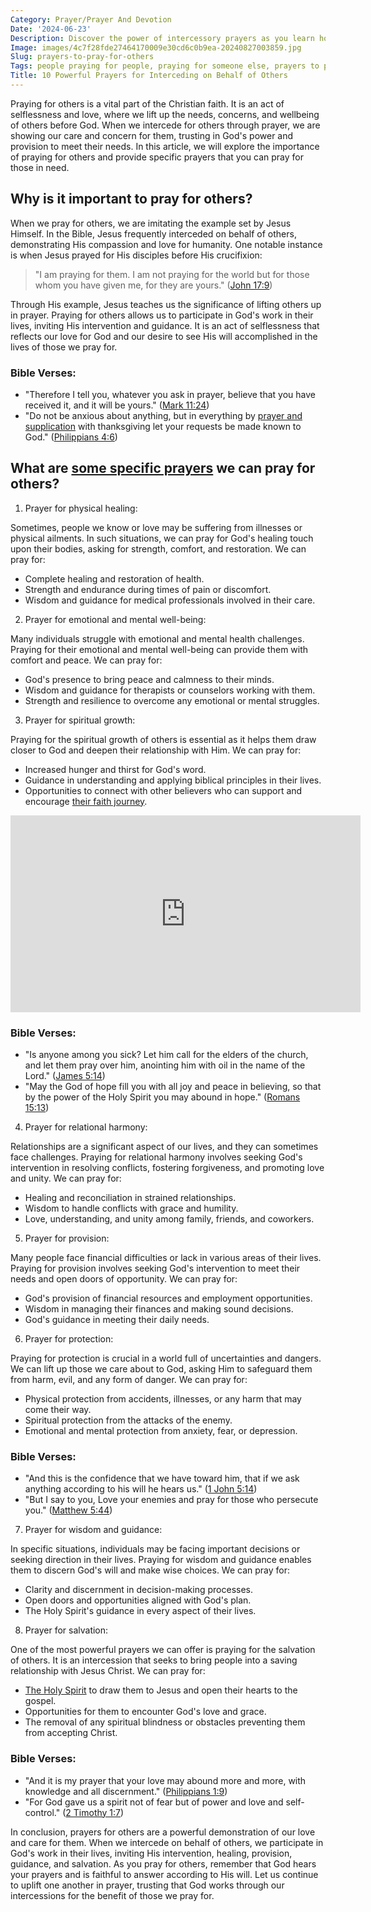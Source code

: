 ```yaml
---
Category: Prayer/Prayer And Devotion
Date: '2024-06-23'
Description: Discover the power of intercessory prayers as you learn how to effectively pray for others. Explore meaningful prayers to uplift and support those in need, fostering compassion and empathy in your spiritual journey.
Image: images/4c7f28fde27464170009e30cd6c0b9ea-20240827003859.jpg
Slug: prayers-to-pray-for-others
Tags: people praying for people, praying for someone else, prayers to pray for others, prayer for those in need, pray for them, praying for someone, prayer for people in need
Title: 10 Powerful Prayers for Interceding on Behalf of Others
---
```


Praying for others is a vital part of the Christian faith. It is an act of selflessness and love, where we lift up the needs, concerns, and wellbeing of others before God. When we intercede for others through prayer, we are showing our care and concern for them, trusting in God's power and provision to meet their needs. In this article, we will explore the importance of praying for others and provide specific prayers that you can pray for those in need.

## Why is it important to pray for others?

When we pray for others, we are imitating the example set by Jesus Himself. In the Bible, Jesus frequently interceded on behalf of others, demonstrating His compassion and love for humanity. One notable instance is when Jesus prayed for His disciples before His crucifixion:

> "I am praying for them. I am not praying for the world but for those whom you have given me, for they are yours." ([John 17:9](https://www.bibleref.com/John/17/John-17-9.html))

Through His example, Jesus teaches us the significance of lifting others up in prayer. Praying for others allows us to participate in God's work in their lives, inviting His intervention and guidance. It is an act of selflessness that reflects our love for God and our desire to see His will accomplished in the lives of those we pray for.

### Bible Verses:
- "Therefore I tell you, whatever you ask in prayer, believe that you have received it, and it will be yours." ([Mark 11:24](https://www.bibleref.com/Mark/11/Mark-11-24.html))
- "Do not be anxious about anything, but in everything by [prayer and supplication](/scripture-on-prayer-and-supplication) with thanksgiving let your requests be made known to God." ([Philippians 4:6](https://www.bibleref.com/Philippians/4/Philippians-4-6.html))

## What are [some specific prayers](/prayers-for-a-broken-heart) we can pray for others?

1. Prayer for physical healing:

Sometimes, people we know or love may be suffering from illnesses or physical ailments. In such situations, we can pray for God's healing touch upon their bodies, asking for strength, comfort, and restoration. We can pray for:

- Complete healing and restoration of health.
- Strength and endurance during times of pain or discomfort.
- Wisdom and guidance for medical professionals involved in their care.

2. Prayer for emotional and mental well-being:

Many individuals struggle with emotional and mental health challenges. Praying for their emotional and mental well-being can provide them with comfort and peace. We can pray for:

- God's presence to bring peace and calmness to their minds.
- Wisdom and guidance for therapists or counselors working with them.
- Strength and resilience to overcome any emotional or mental struggles.

3. Prayer for spiritual growth:

Praying for the spiritual growth of others is essential as it helps them draw closer to God and deepen their relationship with Him. We can pray for:

- Increased hunger and thirst for God's word.
- Guidance in understanding and applying biblical principles in their lives.
- Opportunities to connect with other believers who can support and encourage [their faith journey](/christian-artists).


<iframe width="560" height="315" src="https://www.youtube.com/embed/QTJ1JwGYef4" frameborder="0" allow="autoplay; encrypted-media" allowfullscreen></iframe>


### Bible Verses:
- "Is anyone among you sick? Let him call for the elders of the church, and let them pray over him, anointing him with oil in the name of the Lord." ([James 5:14](https://www.bibleref.com/James/5/James-5-14.html))
- "May the God of hope fill you with all joy and peace in believing, so that by the power of the Holy Spirit you may abound in hope." ([Romans 15:13](https://www.bibleref.com/Romans/15/Romans-15-13.html))

4. Prayer for relational harmony:

Relationships are a significant aspect of our lives, and they can sometimes face challenges. Praying for relational harmony involves seeking God's intervention in resolving conflicts, fostering forgiveness, and promoting love and unity. We can pray for:

- Healing and reconciliation in strained relationships.
- Wisdom to handle conflicts with grace and humility.
- Love, understanding, and unity among family, friends, and coworkers.

5. Prayer for provision:

Many people face financial difficulties or lack in various areas of their lives. Praying for provision involves seeking God's intervention to meet their needs and open doors of opportunity. We can pray for:

- God's provision of financial resources and employment opportunities.
- Wisdom in managing their finances and making sound decisions.
- God's guidance in meeting their daily needs.

6. Prayer for protection:

Praying for protection is crucial in a world full of uncertainties and dangers. We can lift up those we care about to God, asking Him to safeguard them from harm, evil, and any form of danger. We can pray for:

- Physical protection from accidents, illnesses, or any harm that may come their way.
- Spiritual protection from the attacks of the enemy.
- Emotional and mental protection from anxiety, fear, or depression.

### Bible Verses:
- "And this is the confidence that we have toward him, that if we ask anything according to his will he hears us." ([1 John 5:14](https://www.bibleref.com/1-John/5/1-John-5-14.html))
- "But I say to you, Love your enemies and pray for those who persecute you." ([Matthew 5:44](https://www.bibleref.com/Matthew/5/Matthew-5-44.html))

7. Prayer for wisdom and guidance:

In specific situations, individuals may be facing important decisions or seeking direction in their lives. Praying for wisdom and guidance enables them to discern God's will and make wise choices. We can pray for:

- Clarity and discernment in decision-making processes.
- Open doors and opportunities aligned with God's plan.
- The Holy Spirit's guidance in every aspect of their lives.

8. Prayer for salvation:

One of the most powerful prayers we can offer is praying for the salvation of others. It is an intercession that seeks to bring people into a saving relationship with Jesus Christ. We can pray for:

- [The Holy Spirit](/the-ultimate-guide-to-the-holy-spirit-your-helper-teacher-and-guide) to draw them to Jesus and open their hearts to the gospel.
- Opportunities for them to encounter God's love and grace.
- The removal of any spiritual blindness or obstacles preventing them from accepting Christ.

### Bible Verses:
- "And it is my prayer that your love may abound more and more, with knowledge and all discernment." ([Philippians 1:9](https://www.bibleref.com/Philippians/1/Philippians-1-9.html))
- "For God gave us a spirit not of fear but of power and love and self-control." ([2 Timothy 1:7](https://www.bibleref.com/2-Timothy/1/2-Timothy-1-7.html))

In conclusion, prayers for others are a powerful demonstration of our love and care for them. When we intercede on behalf of others, we participate in God's work in their lives, inviting His intervention, healing, provision, guidance, and salvation. As you pray for others, remember that God hears your prayers and is faithful to answer according to His will. Let us continue to uplift one another in prayer, trusting that God works through our intercessions for the benefit of those we pray for.